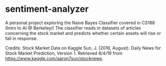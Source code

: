 # sentiment-analyzer
A personal project exploring the Naive Bayes Classifier covered in CS188 (Intro to AI @ Berkeley)! The classifier reads in datasets of articles concerning the stock market and predicts whether certain assets will rise or fall in response. 

Credits: 
Stock Market Data on Kaggle
Sun, J. (2016, August). Daily News for Stock Market Prediction, Version 1. Retrieved 8/4/19 from https://www.kaggle.com/aaron7sun/stocknews.
